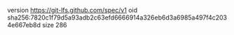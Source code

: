 version https://git-lfs.github.com/spec/v1
oid sha256:7820c1f79d5a93adb2c63efd6666914a326eb6d3a6985a497f4c2034e667eb8d
size 286
